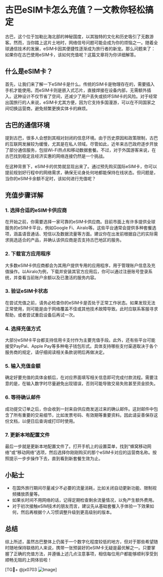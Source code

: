 # 古巴eSIM卡怎么充值？一文教你轻松搞定

古巴，这个位于加勒比海北部的神秘国度，以其独特的文化和历史吸引了无数游客。然而，当你踏上这片土地时，网络信号问题可能会成为你的烦恼之一。随着全球通信技术的发展，eSIM卡因其便捷性逐渐成为旅行者的新宠。那么问题来了：如果你在古巴使用eSIM卡，该如何充值呢？这篇文章将为你详细解答。

## 什么是eSIM卡？

首先，让我们来了解一下eSIM卡是什么。传统的SIM卡是物理存在的，需要插入手机才能使用。而eSIM卡则是嵌入式芯片，直接焊接在设备内部，无需额外插入。这种设计不仅节省了空间，还减少了用户丢失或损坏SIM卡的风险。对于经常出国旅行的人来说，eSIM卡尤其方便，因为它支持多国漫游，可以在不同国家之间切换运营商，避免频繁更换实体卡的麻烦。

## 古巴的通信环境

提到古巴，很多人会想到其相对封闭的信息环境。由于历史原因和政策限制，古巴的互联网发展较为缓慢，尤其是在私人领域。尽管如此，近年来古巴政府逐步开放了部分通信服务，包括Wi-Fi热点和移动数据套餐。不过，对于外国游客来说，在古巴找到稳定且经济实惠的网络连接仍然是一个挑战。

在这种背景下，eSIM卡的优势就显现出来了。通过预先购买国际eSIM卡，你可以提前规划好行程中的网络需求，确保无论身处何地都能保持在线状态。但问题是，当你的eSIM卡余额不足时，该如何进行充值呢？

## 充值步骤详解

### 1. 选择合适的eSIM卡供应商

在开始之前，你需要选择一家可靠的eSIM卡供应商。目前市面上有许多提供全球服务的eSIM卡平台，例如Google Fi、Airalo等。这些平台通常会提供多种套餐选项，涵盖语音通话、短信以及数据流量等方面。建议你在出发前根据自己的实际需求挑选适合的产品，并确认该供应商是否支持古巴地区的服务。

### 2. 下载官方应用程序

大多数eSIM卡供应商都会为其用户提供专用的应用程序，用于管理账户信息及充值操作。以Airalo为例，下载并安装其官方应用后，你可以通过注册账号登录系统，并查看当前账户余额以及已激活的服务内容。

### 3. 验证eSIM卡状态

在尝试充值之前，请务必检查你的eSIM卡是否处于正常工作状态。如果发现无法正常使用，则可能是由于网络覆盖不佳或其他技术故障导致。此时应联系客服寻求帮助，或者尝试重启设备后再试一次。

### 4. 选择充值方式

大部分eSIM卡平台都支持信用卡支付作为主要充值手段。此外，还有些平台可能接受PayPal、Apple Pay等多种电子钱包形式。具体支持哪些支付渠道取决于各个服务商的规定，请仔细阅读相关条款说明后再做决定。

### 5. 输入充值金额

确定好要充值的具体金额后，在对应界面填写相关信息即可完成付款流程。需要注意的是，在输入数字时尽量避免出现错误，否则可能导致交易失败甚至资金损失。

### 6. 等待确认邮件

成功提交订单之后，你会收到一封来自供应商发送过来的确认邮件。这封邮件中包含了所有重要的交易细节，比如发票号码、有效期等重要资料。因此请妥善保存这份文档，以便日后查询或打印时使用。

### 7. 更新本地配置文件

最后一步就是更新本地配置文件了。打开手机上的设置菜单，找到“蜂窝移动网络”或“移动网络”选项，然后选择你刚刚购买的那个eSIM卡对应的运营商名称。按照提示一步步操作下去，直到看到新套餐生效为止。

## 小贴士

- 在国外旅行期间尽量减少不必要的流量消耗，比如关闭自动更新功能、限制视频播放质量等。
- 如果长时间不用网络的话，记得定期检查剩余流量情况，以免产生额外费用。
- 对于初次接触eSIM技术的朋友而言，建议先从基础套餐入手体验一下效果如何，然后再根据个人习惯调整升级到更高级别的版本。

## 总结

综上所述，虽然古巴整体上仍属于一个数字化程度较低的地方，但对于那些希望随时随地保持联络的人来说，携带一张预装好的eSIM卡无疑是最优解之一。只要掌握了正确的充值方法，并遵循上述几点注意事项，相信每位用户都能够顺利享受到顺畅无阻的上网体验啦！

[TG💪+ @jx0703 ![Image](https://github.com/user-attachments/assets/dbca1d08-cadb-493c-b0ec-ad6f7a83f270)]